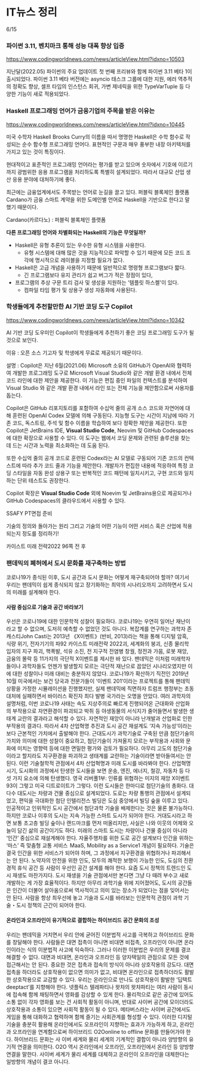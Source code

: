 # IT뉴스 정리

6/15

### 파이썬 3.11, 벤치마크 통해 성능 대폭 향상 입증
https://www.codingworldnews.com/news/articleView.html?idxno=10503

지난달(2022.05) 파이썬의 주요 업데이트 첫 번째 프리뷰와 함께 파이썬 3.11 베타 1이 출시되었다. 파이썬 3.11 베타 버전에는 asyncio 태스크 그룹에 대한 지원, 에러 역추적의 정확도 향상, 셀프 타입의 인스턴스 회귀, 가변 제네릭을 위한 TypeVarTuple 등 다양한 기능이 새로 적용되었다.



### Haskell 프로그래밍 언어가 금융기업의 주목을 받은 이유는

https://www.codingworldnews.com/news/articleView.html?idxno=10445

미국 수학자 Haskell Brooks Curry의 이름을 따서 명명한 Haskell은 수학 함수로 작성되는 순수 함수형 프로그래밍 언어다. 표현적인 구문과 매우 풍부한 내장 아키텍처를 가지고 있는 것이 특징이다.

현대적이고 표준적인 프로그래밍 언어라는 평가를 받고 있으며 숫자에서 기호에 이르기까지 광범위한 응용 프로그램을 처리하도록 특별히 설계되었다. 따라서 대규모 산업 생산 응용 분야에 대처하기에 좋다.

최근에는 금융업계에서도 주목받는 언어로 눈길을 끌고 있다. 퍼블릭 블록체인 플랫폼 Cardano가 금융 스마트 계약을 위한 도메인별 언어로 Haskell을 기반으로 한다고 말했기 때문이다.

Cardano(카르다노) : 퍼블릭 블록체인 플랫폼



**다른 프로그래밍 언어와 차별화되는 Haskell의 기능은 무엇일까?**

- Haskell은 유형 추론이 있는 우수한 유형 시스템을 사용한다.
  - 유형 시스템에 대해 많은 것을 지능적으로 파악할 수 있기 때문에 모든 코드 조각에 명시적으로 레이블을 지정할 필요가 없다.
- Haskell은 고급 개념을 사용하기 때문에 일반적으로 명령형 프로그램보다 짧다.
  - 긴 프로그램보다 유지 관리가 쉽고 버그가 적은 장점이 있다,
- 프로그램의 추상 구문 트리 검사 및 생성을 지원하는 '템플릿 하스켈'이 있다.
  - 컴파일 타임 평가 및 상용구 생성 자동화에 사용된다.



### 학생들에게 추천할만한 AI 기반 코딩 도구 Copilot

https://www.codingworldnews.com/news/articleView.html?idxno=10342

AI 기반 코딩 도우미인 Copilot이 학생들에게 추천하기 좋은 코딩 프로그래밍 도구가 될 것으로 보인다.

이유 : 오픈 소스 기고자 및 학생에게 무료로 제공되기 때문이다.

설명 : Copilot은 지난 6월(2021.06) Microsoft 소유의 GitHub가 OpenAI와 협력하여 개발한 프로그래밍 도구로 Microsoft Visual Studio와 같은 개발 환경 내에서 전체 코드 라인에 대한 제안을 제공한다. 이 기능은 편집 중인 파일의 컨텍스트를 분석하여 Visual Studio 와 같은 개발 환경 내에서 라인 또는 전체 기능을 제안함으로써 사용자를 돕는다.

Copilot은 GitHub 리포지토리를 포함하여 수십억 줄의 공개 소스 코드와 자연어에 대해 훈련된 OpenAI Codex 모델에 의해 구동된다. 지능형 도구는 시간이 지남에 따라 기존 코드, 독스트링, 주석 및 함수 이름을 학습하여 보다 정확한 제안을 제공한다. 또한 Copilot은 JetBrains IDE, **Visual Studio Code**, Neovim 및 GitHub Codespaces에 대한 확장으로 사용할 수 있다. 이 도구는 웹에서 코딩 문제와 관련된 솔루션을 찾는 데 드는 시간과 노력을 최소화하는 데 도움 된다.

또한 수십억 줄의 공개 코드로 훈련된 Codex라는 AI 모델로 구동되어 기존 코드의 컨텍스트에 따라 추가 코드 줄과 기능을 제안한다. 개발자가 편집한 내용에 적응하여 특정 코딩 스타일을 자동 완성 상용구 또는 반복적인 코드 패턴에 일치시키고, 구현 코드와 일치하는 단위 테스트도 권장한다.

Copilot 확장은 **Visual Studio Code** 외에 Noevim 및 JetBrains용으로 제공되거나 GitHub Codespaces의 클라우드에서 사용할 수 있다.



SSAFY PT면접 준비

기술의 정의와 돌아가는 원리 그리고 기술의 어떤 기능이  어떤 서비스 혹은 산업에 적용되는지 정도를 정리하기!

카이스트 미래 전략2022 96쪽 전 후

### 팬데믹의 폐허에서 도시 문화를 재구축하는 방법

코로나19가 종식된 이후, 도시 공간과 도시 문화는 어떻게 재구축되어야 할까? 여기서 우리는 팬데믹이 쉽게 종식되지 않고 장기화하는 최악의 시나리오까지 고려하면서 도시의 미래를 설계해야 한다.

#### 사람 중심으로 기술과 공간 바라보기

 우선은 코로나19에 대한 인문학적 성찰이 필요하다. 코로나19는 우연히 일어난 재난이라고 할 수 없으며, 도저히 예측할 수 없었던 것도 아니다. 복잡계를 연구하는 과학자 존 캐스티John Casti는 2013년 《X이벤트》(반비, 2013)라는 책을 통해 디지털 암흑, 식량 위기, 전자기기의 파92 카이스트 미래전략 2022괴, 세계화의 붕괴, 신종 물리학 입자의 지구 파괴, 핵폭발, 석유 소진, 전 지구적 전염병 창궐, 정전과 가뭄, 로봇 재앙, 금융의 몰락 등 11가지의 극단적 X이벤트를 제시한 바 있다. 
 팬데믹은 이처럼 미래학자들이나 과학자들도 언젠가 발생할지 모르는 극단적 재난으로 꼽았던 시나리오였지만 이에 대한 성찰이나 미래 대비는 충분하지 않았다. 코로나19가 확산하기 직전인 2019년 10월 미국에서는 보건 당국과 전문가들이 ‘이벤트 201’이라는 프로젝트를 통해 팬데믹 상황을 가정한 시뮬레이션을 진행했지만, 실제 팬데믹에 직면하자 트럼프 행정부는 초동 대처에 실패하면서 바이러스 확진자 최다 발병 국가라는 오명을 안았다. 
 여러 과학자의 설명처럼, 이번 코로나19 사태는 속도 지상주의로 빠르게 진행되어온 근대화와 산업화의 부작용으로 자연환경이 파괴되고 박쥐 등 야생동물의 서식지가 줄어들면서 발생한 생태계 교란의 결과라고 해석할 수 있다. 자연적인 재앙이 아니라 난개발과 산업화로 인한 부작용의 결과다. 따라서 4차 산업혁명 추진과 도시 공간 재설계도 ‘지속 가능성’이라는 보다 근본적인 가치에서 출발해야 한다. 근대도시가 과학기술로 구축된 만큼 첨단기술의 가치와 의미에 대한 성찰이 중요하고, 첨단기술이 가져올지 모르는 부작용과 사회와 문화에 미치는 영향력 등에 대한 면밀한 평가와 검토가 필요하다. 아무리 고도의 첨단기술이라고 할지라도 지구환경을 파괴하고 생태계를 교란하는 기술이라면 받아들여서는 안 된다. 이런 기술철학적 관점에서 4차 산업혁명과 미래 도시를 바라봐야 한다. 
 산업혁명 시기, 도시화의 과정에서 탄생한 도시들을 보면 운송, 엔진, 에너지, 철강, 자동차 등 다섯 가지 요소에 의해 탄생했다. 영국 리버풀1부: 인류를 위협하는 미지의 재앙 X이벤트 93이 그렇고 미국 디트로이트가 그렇다. 이런 도시들은 한마디로 첨단기술의 총화다. 대다수 대도시는 차량과 건물 중심으로 설계되었다. 도로는 차량 통행의 관점에서 설계되었고, 편익을 극대화한 첨단 인텔리전스 빌딩은 도심 중앙에서 빌딩 숲을 이루고 있다. 인공적이고 인위적인 도시 공간에서 첨단과학 기술을 배제한다는 것은 물론 불가능하다. 하지만 코로나 이후의 도시는 지속 가능한 스마트 도시가 되어야 한다. 거대도시라고 하면 보통 초고층 빌딩 숲이나 랜드마크를 먼저 떠올리지만, 사실은 나와 이웃의 어제와 오늘이 담긴 삶의 공간이기도 하다.
 미래의 스마트 도시는 차량이나 건물 중심이 아니라 ‘인간’ 중심으로 재설계해야 한다. 자율주행차를 위한 도로 공간 설계보다 인간을 위하는 ‘마스’ 즉 맞춤형 교통 서비스  MaaS, Mobility as a Service1 개념이 필요하다. 기술은 결국 인간을 위한 서비스가 되어야 하며, 그 과정에서 지구환경을 위협하거나 파괴해서는 안 된다. 노약자의 안전을 위한 인도, 모두의 쾌적한 보행이 가능한 인도, 도심의 친환경적 휴식 공간 등 사람이 우선인 공간 설계를 해야 한다. 
 요즘 도시 정책의 트렌드인 도시 재생도 마찬가지다. 도시 재생을 기술 관점에서만 본다면 그냥 다 때려 부수고 새로 개발하는 게 가장 효율적이다. 하지만 아무리 과학기술 위에 지어졌어도, 도시의 공간들은 인간이 더불어 살아옴으로써 역사적이고 의미 있는 장소가 되었다는 점을 잊어서는 안 된다. 사람을 항상 최우선에 놓고 기술과 도시를 바라보는 인문학적 관점이 과학 기술・도시 정책의 근간이 되어야 한다. 

#### 온라인과 오프라인이 유기적으로 결합하는 하이브리드 공간 문화의 조성

 우리는 팬데믹을 거치면서 우리 안에 굳어진 이분법적 사고를 극복하고 하이브리드 문화를 창달해야 한다. 사람들은 대면 접촉이 아니면 비대면 비접촉, 오프라인이 아니면 온라인이라는 식의 이분법적 사고에 익숙하다. 그러나 이러한 이분법은 우리의 문제를 결코 해결할 수 없다. 대면과 비대면, 온라인과 오프라인 등 양자택일의 관점으로 모든 것에 접근해서는 안 된다. 중요한 것은 접촉과 접속의 방식이 아니라 상호작용의 강도다. 대면 접촉을 하더라도 상호작용이 없으면 의미가 없고, 비대면 온라인으로 접촉하더라도 활발한 상호작용으로 교감할 수 있다. 
 우리는 온라인으로 만나도 상호작용이 활발한 ‘딥택트deeptact’를 지향해야 한다. 넷플릭스 텔레파티나 왓챠의 왓챠파티는 여러 사람이 동시에 접속해 함께 채팅하면서 영화를 감상할 수 있게 한다. 물리적으로 같은 공간에 있어도 소통 없이 각자 영화를 보는 건 사회적 활동이 아니며, 반대로 사이버 공간에 모이더라도 상호작용과 소통이 있으면 사회적 활동이 될 수 있다. 메타버스라는 사이버 공간에서도 게임을 통해 대화하고 협력하며 함께 즐기는 사회관계를 형성할 수 있다. 이러한 디지털 기술을 충분히 활용해 온라인에서도 오프라인이 지향하는 효과가 가능하게 하고, 온라인과 오프라인을 연계함으로써 하이브리드 O2Oonline to offline 문화를 만들어가야 한다. 하이브리드 문화는 사
이버 세계와 물리 세계의 기계적인 결합이 아니라 양방향의 유기적 연결을 의미한다. O2O 역시 온라인에서 오프라인, 오프라인에서 온라인 등 양방향 연결을 말한다. 사이버 세계가 물리 세계를 대체하고 온라인이 오프라인을 대체한다는 일방향의 개념이 결코 아니다.

















